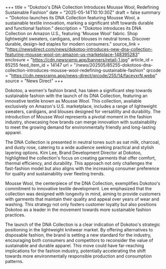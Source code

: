+++
title = "Dokotoo's DNA Collection Introduces Mousse Wool, Redefining Sustainable Fashion"
date = "2025-05-14T10:10:30Z"
draft = false
summary = "Dokotoo launches its DNA Collection featuring Mousse Wool, a sustainable textile innovation, marking a significant shift towards durable and functional fashion."
description = "Dokotoo introduces its DNA Collection on Amazon U.S., featuring 'Mousse Wool' fabric. Shop lightweight sweaters, cardigans, and blouses in neutral tones. Discover durable, design-led staples for modern consumers."
source_link = "https://newsdirect.com/news/dokotoo-introduces-new-dna-collection-featuring-mousse-wool-on-amazon-us-marketplace-148395283"
enclosure = "https://cdn.newsramp.app/banners/retail-1.jpg"
article_id = 85255
feed_item_id = 14147
url = "/news/202505/85255-dokotoos-dna-collection-introduces-mousse-wool-redefining-sustainable-fashion"
qrcode = "https://cdn.newsramp.app/news-direct/qrcode/255/14/faceyxrN.webp"
source = "News Direct"
+++

<p>Dokotoo, a women's fashion brand, has taken a significant step towards sustainable fashion with the launch of its DNA Collection, featuring an innovative textile known as Mousse Wool. This collection, available exclusively on Amazon's U.S. marketplace, includes a range of lightweight sweaters, cardigans, and blouses designed for versatility and durability. The introduction of Mousse Wool represents a pivotal moment in the fashion industry, showcasing how brands can merge innovation with sustainability to meet the growing demand for environmentally friendly and long-lasting apparel.</p><p>The DNA Collection is presented in neutral tones such as oat milk, charcoal, and dusty rose, catering to a wide audience seeking practical and stylish layering options. Kim Lee, Brand Development Director at Dokotoo, highlighted the collection's focus on creating garments that offer comfort, thermal efficiency, and durability. This approach not only challenges the fast-fashion model but also aligns with the increasing consumer preference for quality and sustainability over fleeting trends.</p><p>Mousse Wool, the centerpiece of the DNA Collection, exemplifies Dokotoo's commitment to innovative textile development. Lee emphasized that the collection was designed with longevity in mind, aiming to provide customers with garments that maintain their quality and appeal over years of wear and washing. This strategy not only fosters customer loyalty but also positions Dokotoo as a leader in the movement towards more sustainable fashion practices.</p><p>The launch of the DNA Collection is a clear indication of Dokotoo's strategic positioning in the lightweight knitwear market. By offering alternatives to disposable fashion, the brand is setting a new standard for the industry, encouraging both consumers and competitors to reconsider the value of sustainable and durable apparel. This move could have far-reaching implications for the fashion industry, potentially accelerating the shift towards more environmentally responsible production and consumption patterns.</p>